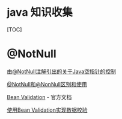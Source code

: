 

# java 知识收集

[TOC]

# @NotNull

[由@NotNull注解引出的关于Java空指针的控制](http://www.cppcns.com/ruanjian/java/165323.html)

[@NotNull和@NonNull区别和使用](https://www.jianshu.com/p/32327ca2365f)

[Bean Validation](https://beanvalidation.org/) - 官方文档

[使用Bean Validation实现数据校验](https://www.jianshu.com/p/2a495bf5504e)